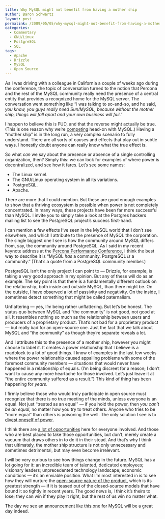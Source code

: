 ```yaml
---
title: Why MySQL might not benefit from having a mother ship
author: Baron Schwartz
layout: post
permalink: /2009/05/05/why-mysql-might-not-benefit-from-having-a-mother-ship/
categories:
  - Commentary
  - GNU/Linux
  - PostgreSQL
  - SQL
tags:
  - Apache
  - Drizzle
  - MySQL
  - Open Source
---
```

As I was driving with a colleague in California a couple of weeks ago during the conference, the topic of conversation turned to the notion that Percona and the rest of the MySQL community really need the presence of a central entity that provides a recognized home for the MySQL server. The conversation went something like &#8220;I was talking to so-and-so, and he said, *you know, you guys really need Sun/MySQL, because without the mother ship, things will fall apart and your own business will fail*.&#8221;

I happen to believe this is FUD, and that the reverse might actually be true. (This is one reason why we&#8217;re [competing][1] head-on with MySQL.) Having a &#8220;mother ship&#8221; is in the long run, a very complex scenario to fully understand. There are all sorts of causes and effects that play out in subtle ways. I honestly doubt anyone can really know what the true effect is.

So what *can* we say about the presence or absence of a single controlling organization, then? Simply this: we can look for examples of where power is decentralized, and see how it fares. Let&#8217;s see some names:

*   The Linux kernel.
*   The GNU/Linux operating system in all its variations.
*   PostgreSQL.
*   Apache.

There are more that I could mention. But these are good enough examples to show that a thriving ecosystem is possible when power is not completely concentrated. In many ways, these projects have been far more successful than MySQL. I invite you to simply take a look at the Postgres hackers mailing list to see the PostgreSQL project&#8217;s success first-hand.

I can mention a few effects I&#8217;ve seen in the MySQL world that I don&#8217;t see elsewhere, and which I attribute to the presence of MySQL the corporation. The single biggest one I see is how the community around MySQL differs from, say, the community around PostgreSQL. As I said in my recent keynote address at the [Percona Performance Conference][2], I think the best way to describe it is &#8220;MySQL *has* a community. PostgreSQL *is* a community.&#8221; (That&#8217;s a quote from a PostgreSQL community member.)

PostgreSQL isn&#8217;t the only project I can point to &#8212; Drizzle, for example, is taking a very good approach in my opinion. But any of these will do as an example. The key point is that there is a fundamentally different outlook on the relationship, both inside and outside MySQL, than there might be. On the outside, I have observed a lot of passivity and negativity. On the inside, I sometimes detect something that might be called paternalism.

Unflattering &#8212; yes, I&#8217;m being rather unflattering. But let&#8217;s be honest. The status quo between MySQL and &#8220;the community&#8221; is not good, not good at all. It resembles nothing so much as the relationship between users and producers of a proprietary product. That&#8217;s not bad for a proprietary product &#8212; but really bad for an open-source one. Just the fact that we talk about MySQL and &#8220;the community&#8221; as though they&#8217;re separate reveals a lot.

And I attribute this to the presence of a mother ship, however you might choose to label it. It creates a power relationship that I believe is a roadblock to a lot of good things. I know of examples in the last few weeks where the power relationship caused appalling problems with some of the foremost community members &#8212; situations that would never have happened in a relationship of equals. (I&#8217;m being discreet for a reason; I don&#8217;t want to cause any more heartache for those involved. Let&#8217;s just leave it at &#8220;the entire community suffered as a result.&#8221;) This kind of thing has been happening for *years*.

I firmly believe those who would truly participate in open source must recognize that there is no true meeting of the minds, unless everyone is an equal. Not just &#8220;treated as an equal&#8221; &#8212; if you hold the power, then *you can&#8217;t be an equal*, no matter how you try to treat others. Anyone who tries to be &#8220;more equal&#8221; than others is poisoning the well. The only solution I see is to [divest oneself of power][3].

I think there are [a lot of opportunities][4] here for everyone involved. And those who are best placed to take those opportunities, but don&#8217;t, merely create a vacuum that draws others in to do it in their stead. And that&#8217;s why I think that ultimately, the mother ship structure is not only unnecessary and sometimes detrimental, but may even become irrelevant.

I will be very curious to see how things change in the future. MySQL has a lot going for it: an incredible team of talented, dedicated employees; visionary leaders; unprecedented technology landscape; economic conditions &#8212; it&#8217;s an enviable position. What I&#8217;m most interested in is to see how they will nurture the [open-source nature of the product][5], which is its greatest strength &#8212; if it is teased out of the closed-source models that have bound it so tightly in recent years. The good news is, I think it&#8217;s theirs to lose; they can win if they play it right, but the rest of us win no matter what.

The day we see an [announcement like this one][6] for MySQL will be a great day indeed.

 [1]: http://www.xaprb.com/blog/2009/04/20/a-review-of-how-life-imitates-chess/
 [2]: http://conferences.percona.com/
 [3]: http://www.xaprb.com/blog/2009/03/08/making-maatkit-more-open-source-one-step-at-a-time/
 [4]: http://www.xaprb.com/blog/2007/08/12/what-would-make-me-buy-mysql-enterprise/
 [5]: http://www.xaprb.com/blog/2008/05/14/mysql-free-software-but-not-open-source/
 [6]: http://mysqlha.blogspot.com/2009/04/hack-on-drizzle-get-paid.html